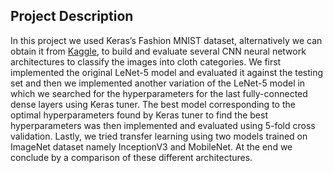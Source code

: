 ## Project Description

In this project we used Keras’s Fashion MNIST dataset, alternatively we can obtain it from [Kaggle](https://www.kaggle.com/datasets/zalando-research/fashionmnist), to build and evaluate several CNN neural network architectures to classify the images into cloth categories.
We first implemented the original LeNet-5 model and evaluated it against the testing set and then we implemented another variation of the LeNet-5 model in which we searched for the hyperparameters for the last fully-connected dense layers using Keras tuner.
The best model corresponding to the optimal hyperparameters found by Keras tuner to find the best hyperparameters was then implemented and evaluated using 5-fold cross validation.
Lastly, we tried transfer learning using two models trained on ImageNet dataset namely InceptionV3 and MobileNet. At the end we conclude by a comparison of these different architectures.

